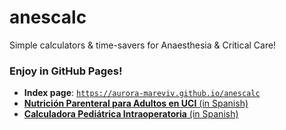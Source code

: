 # anescalc
Simple calculators &amp; time-savers for Anaesthesia &amp; Critical Care!

### Enjoy in GitHub Pages!

- **Index page**: [`https://aurora-mareviv.github.io/anescalc`](https://aurora-mareviv.github.io/anescalc/)
- [**Nutrici&oacute;n Parenteral para Adultos en UCI** (in Spanish)](https://aurora-mareviv.github.io/anescalc/nutricion_calc.html)
- [**Calculadora Pedi&aacute;trica Intraoperatoria** (in Spanish)](https://aurora-mareviv.github.io/anescalc/ped_calc.html)

    

